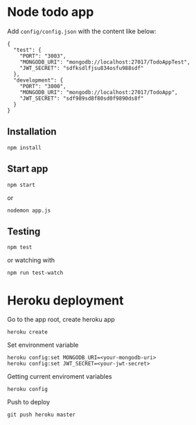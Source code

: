 # Node todo app
Add `config/config.json` with the content like below:
```
{
  "test": {
    "PORT": "3003",
    "MONGODB_URI": "mongodb://localhost:27017/TodoAppTest",
    "JWT_SECRET": "sdfksdlfjsu834osfu988sdf"
  },
  "development": {
    "PORT": "3000",
    "MONGODB_URI": "mongodb://localhost:27017/TodoApp",
    "JWT_SECRET": "sdf989sd8f80sd0f9890ds8f"
  }
}
```

## Installation
```
npm install
```

## Start app
```
npm start
```

or

```
nodemon app.js
```

## Testing
```
npm test
```

or watching with

```
npm run test-watch
```

# Heroku deployment
Go to the app root, create heroku app
```
heroku create
```

Set environment variable
```
heroku config:set MONGODB_URI=<your-mongodb-uri>
heroku config:set JWT_SECRET=<your-jwt-secret>
```

Getting current enviroment variables
```
heroku config
```

Push to deploy
```
git push heroku master
```
